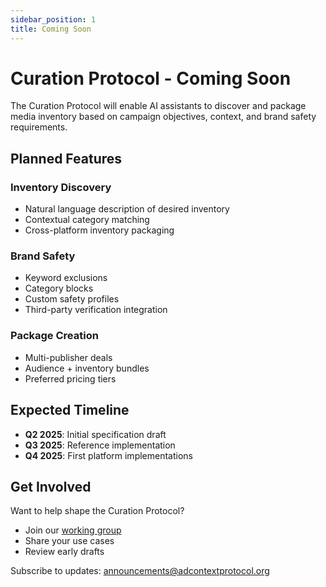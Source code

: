 ```yaml
---
sidebar_position: 1
title: Coming Soon
---
```


# Curation Protocol - Coming Soon

The Curation Protocol will enable AI assistants to discover and package media inventory based on campaign objectives, context, and brand safety requirements.

## Planned Features

### Inventory Discovery
- Natural language description of desired inventory
- Contextual category matching
- Cross-platform inventory packaging

### Brand Safety
- Keyword exclusions
- Category blocks  
- Custom safety profiles
- Third-party verification integration

### Package Creation
- Multi-publisher deals
- Audience + inventory bundles
- Preferred pricing tiers

## Expected Timeline

- **Q2 2025**: Initial specification draft
- **Q3 2025**: Reference implementation
- **Q4 2025**: First platform implementations

## Get Involved

Want to help shape the Curation Protocol?

- Join our [working group](https://github.com/adcontextprotocol/adcp/discussions)
- Share your use cases
- Review early drafts

Subscribe to updates: announcements@adcontextprotocol.org